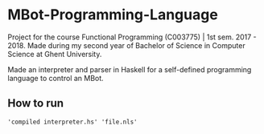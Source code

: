 # MBot-Programming-Language
Project for the course Functional Programming (C003775) | 1st sem. 2017 - 2018. Made during my second year of Bachelor of Science in Computer Science at Ghent University.

Made an interpreter and parser in Haskell for a self-defined programming language to control an MBot.

## How to run
`'compiled interpreter.hs' 'file.nls'`
